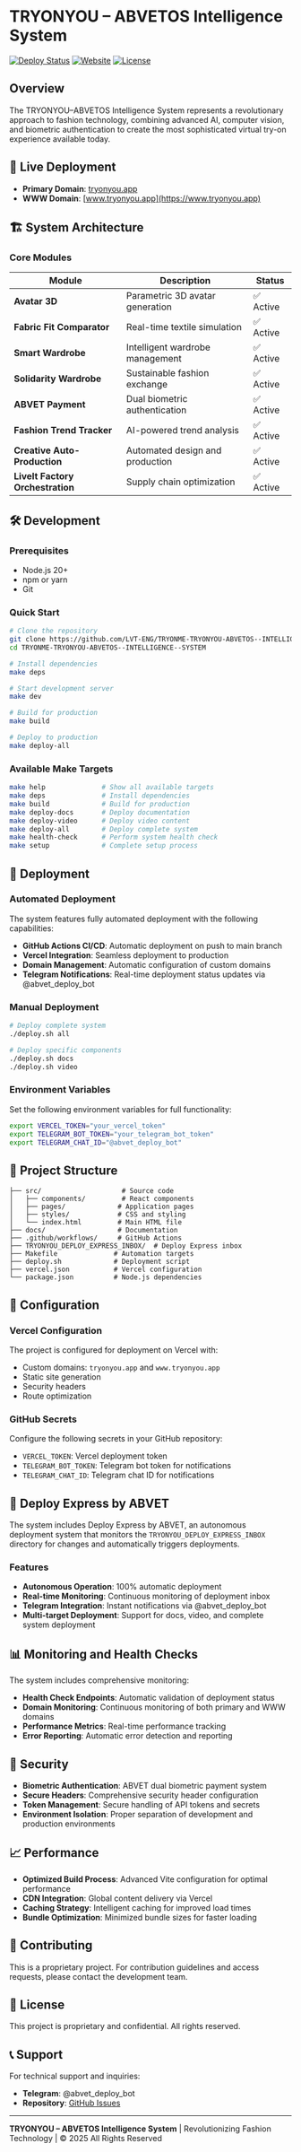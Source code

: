 # TRYONYOU – ABVETOS Intelligence System

[![Deploy Status](https://github.com/LVT-ENG/TRYONME-TRYONYOU-ABVETOS--INTELLIGENCE--SYSTEM/workflows/🚀%20Deploy%20TRYONYOU-ABVETOS%20System/badge.svg)](https://github.com/LVT-ENG/TRYONME-TRYONYOU-ABVETOS--INTELLIGENCE--SYSTEM/actions)
[![Website](https://img.shields.io/website?url=https%3A%2F%2Ftryonyou.app)](https://tryonyou.app)
[![License](https://img.shields.io/badge/license-Proprietary-red.svg)](LICENSE)

## Overview

The TRYONYOU–ABVETOS Intelligence System represents a revolutionary approach to fashion technology, combining advanced AI, computer vision, and biometric authentication to create the most sophisticated virtual try-on experience available today.

## 🚀 Live Deployment

- **Primary Domain**: [tryonyou.app](https://tryonyou.app)
- **WWW Domain**: [www.tryonyou.app](https://www.tryonyou.app)

## 🏗️ System Architecture

### Core Modules

| Module | Description | Status |
|--------|-------------|--------|
| **Avatar 3D** | Parametric 3D avatar generation | ✅ Active |
| **Fabric Fit Comparator** | Real-time textile simulation | ✅ Active |
| **Smart Wardrobe** | Intelligent wardrobe management | ✅ Active |
| **Solidarity Wardrobe** | Sustainable fashion exchange | ✅ Active |
| **ABVET Payment** | Dual biometric authentication | ✅ Active |
| **Fashion Trend Tracker** | AI-powered trend analysis | ✅ Active |
| **Creative Auto-Production** | Automated design and production | ✅ Active |
| **LiveIt Factory Orchestration** | Supply chain optimization | ✅ Active |

## 🛠️ Development

### Prerequisites

- Node.js 20+
- npm or yarn
- Git

### Quick Start

```bash
# Clone the repository
git clone https://github.com/LVT-ENG/TRYONME-TRYONYOU-ABVETOS--INTELLIGENCE--SYSTEM.git
cd TRYONME-TRYONYOU-ABVETOS--INTELLIGENCE--SYSTEM

# Install dependencies
make deps

# Start development server
make dev

# Build for production
make build

# Deploy to production
make deploy-all
```

### Available Make Targets

```bash
make help              # Show all available targets
make deps              # Install dependencies
make build             # Build for production
make deploy-docs       # Deploy documentation
make deploy-video      # Deploy video content
make deploy-all        # Deploy complete system
make health-check      # Perform system health check
make setup             # Complete setup process
```

## 🚀 Deployment

### Automated Deployment

The system features fully automated deployment with the following capabilities:

- **GitHub Actions CI/CD**: Automatic deployment on push to main branch
- **Vercel Integration**: Seamless deployment to production
- **Domain Management**: Automatic configuration of custom domains
- **Telegram Notifications**: Real-time deployment status updates via @abvet_deploy_bot

### Manual Deployment

```bash
# Deploy complete system
./deploy.sh all

# Deploy specific components
./deploy.sh docs
./deploy.sh video
```

### Environment Variables

Set the following environment variables for full functionality:

```bash
export VERCEL_TOKEN="your_vercel_token"
export TELEGRAM_BOT_TOKEN="your_telegram_bot_token"
export TELEGRAM_CHAT_ID="@abvet_deploy_bot"
```

## 📁 Project Structure

```
├── src/                    # Source code
│   ├── components/         # React components
│   ├── pages/             # Application pages
│   ├── styles/            # CSS and styling
│   └── index.html         # Main HTML file
├── docs/                  # Documentation
├── .github/workflows/     # GitHub Actions
├── TRYONYOU_DEPLOY_EXPRESS_INBOX/  # Deploy Express inbox
├── Makefile              # Automation targets
├── deploy.sh             # Deployment script
├── vercel.json           # Vercel configuration
└── package.json          # Node.js dependencies
```

## 🔧 Configuration

### Vercel Configuration

The project is configured for deployment on Vercel with:
- Custom domains: `tryonyou.app` and `www.tryonyou.app`
- Static site generation
- Security headers
- Route optimization

### GitHub Secrets

Configure the following secrets in your GitHub repository:
- `VERCEL_TOKEN`: Vercel deployment token
- `TELEGRAM_BOT_TOKEN`: Telegram bot token for notifications
- `TELEGRAM_CHAT_ID`: Telegram chat ID for notifications

## 🤖 Deploy Express by ABVET

The system includes Deploy Express by ABVET, an autonomous deployment system that monitors the `TRYONYOU_DEPLOY_EXPRESS_INBOX` directory for changes and automatically triggers deployments.

### Features

- **Autonomous Operation**: 100% automatic deployment
- **Real-time Monitoring**: Continuous monitoring of deployment inbox
- **Telegram Integration**: Instant notifications via @abvet_deploy_bot
- **Multi-target Deployment**: Support for docs, video, and complete system deployment

## 📊 Monitoring and Health Checks

The system includes comprehensive monitoring:

- **Health Check Endpoints**: Automatic validation of deployment status
- **Domain Monitoring**: Continuous monitoring of both primary and WWW domains
- **Performance Metrics**: Real-time performance tracking
- **Error Reporting**: Automatic error detection and reporting

## 🔐 Security

- **Biometric Authentication**: ABVET dual biometric payment system
- **Secure Headers**: Comprehensive security header configuration
- **Token Management**: Secure handling of API tokens and secrets
- **Environment Isolation**: Proper separation of development and production environments

## 📈 Performance

- **Optimized Build Process**: Advanced Vite configuration for optimal performance
- **CDN Integration**: Global content delivery via Vercel
- **Caching Strategy**: Intelligent caching for improved load times
- **Bundle Optimization**: Minimized bundle sizes for faster loading

## 🤝 Contributing

This is a proprietary project. For contribution guidelines and access requests, please contact the development team.

## 📄 License

This project is proprietary and confidential. All rights reserved.

## 📞 Support

For technical support and inquiries:
- **Telegram**: @abvet_deploy_bot
- **Repository**: [GitHub Issues](https://github.com/LVT-ENG/TRYONME-TRYONYOU-ABVETOS--INTELLIGENCE--SYSTEM/issues)

---

**TRYONYOU – ABVETOS Intelligence System** | Revolutionizing Fashion Technology | © 2025 All Rights Reserved
